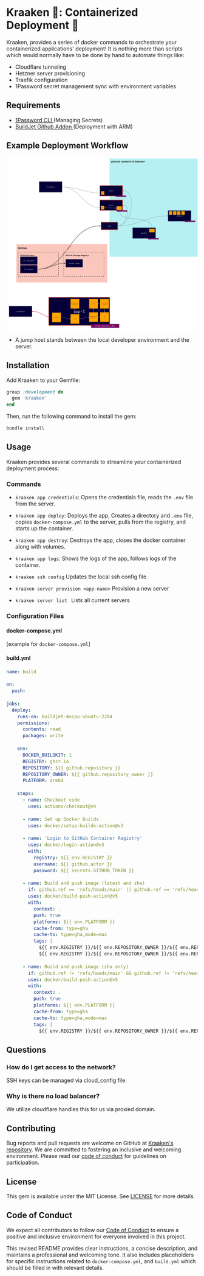 #  Kraaken 🐙: Containerized Deployment  🐳

Kraaken, provides a series of docker commands to orchestrate your containerized applications' deployment! It is nothing more than scripts which would normally have to be done by hand to automate things like:

*   Cloudflare tunneling
*   Hetzner server provisioning
*   Traefik configuration
*   1Password secret management sync with environment variables

## Requirements

*   [1Password CLI ]("https://developer.1password.com/docs/cli/get-started/#install") (Managing Secrets)
*   [BuildJet Github Addon ]("https://github.com/marketplace/buildjet") (Deployment with ARM)

## Example Deployment Workflow
![kraaken deployment overview](images/overview.jpg)

*   A jump host stands between the local developer environment and the server.

## Installation

Add Kraaken to your Gemfile:


```ruby
group :development do
  gem 'kraaken'
end
```

Then, run the following command to install the gem:

```zsh
bundle install
```

## Usage

Kraaken provides several commands to streamline your containerized deployment process:

### Commands

*   `kraaken app credentials`:  Opens the credentials file, reads the `.env` file from the server.
*   `kraaken app deploy`: Deploys the app, Creates a directory and `.env` file, copies `docker-compose.yml` to the server, pulls from the registry, and starts up the container.
*   `kraaken app destroy`: Destroys the app, closes the docker container along with volumes.
*   `kraaken app logs`: Shows the logs of the app, follows logs of the container.

*   `kraaken ssh config` Updates the local ssh config file

*   `kraaken server provision <app-name>` Provision a new server
*   `kraaken server list ` Lists all current servers

### Configuration Files

#### docker-compose.yml

\[example for `docker-compose.yml`\]

#### build.yml

```yaml
name: build

on:
  push:

jobs:
  deploy:
    runs-on: buildjet-4vcpu-ubuntu-2204
    permissions:
      contents: read
      packages: write

    env:
      DOCKER_BUILDKIT: 1
      REGISTRY: ghcr.io
      REPOSITORY: ${{ github.repository }}
      REPOSITORY_OWNER: ${{ github.repository_owner }}
      PLATFORM: arm64

    steps:
      - name: Checkout code
        uses: actions/checkout@v4

      - name: Set up Docker Buildx
        uses: docker/setup-buildx-action@v3

      - name: 'Login to GitHub Container Registry'
        uses: docker/login-action@v3
        with:
          registry: ${{ env.REGISTRY }}
          username: ${{ github.actor }}
          password: ${{ secrets.GITHUB_TOKEN }}

      - name: Build and push image (latest and sha)
        if: github.ref == 'refs/heads/main' || github.ref == 'refs/heads/master'
        uses: docker/build-push-action@v5
        with:
          context: .
          push: true
          platforms: ${{ env.PLATFORM }}
          cache-from: type=gha
          cache-to: type=gha,mode=max
          tags: |
            ${{ env.REGISTRY }}/${{ env.REPOSITORY_OWNER }}/${{ env.REPOSITORY }}:${{ github.sha }}
            ${{ env.REGISTRY }}/${{ env.REPOSITORY_OWNER }}/${{ env.REPOSITORY }}:latest

      - name: Build and push image (sha only)
        if: github.ref != 'refs/heads/main' && github.ref != 'refs/heads/master'
        uses: docker/build-push-action@v5
        with:
          context: .
          push: true
          platforms: ${{ env.PLATFORM }}
          cache-from: type=gha
          cache-to: type=gha,mode=max
          tags: |
            ${{ env.REGISTRY }}/${{ env.REPOSITORY_OWNER }}/${{ env.REPOSITORY }}:${{ github.sha }}
```

## Questions
### How do I get access to the network?
SSH keys can be managed via cloud_config file.

### Why is there no load balancer?
We utilize cloudflare handles this for us via proxied domain.

## Contributing

Bug reports and pull requests are welcome on GitHub at [Kraaken's repository](https://github.com/nerdgeschoss/kraaken). We are committed to fostering an inclusive and welcoming environment. Please read our [code of conduct](https://github.com/nerdgeschoss/kraaken/blob/master/CODE_OF_CONDUCT.md) for guidelines on participation.

## License

This gem is available under the MIT License. See [LICENSE](https://opensource.org/licenses/MIT) for more details.

## Code of Conduct

We expect all contributors to follow our [Code of Conduct](https://github.com/nerdgeschoss/kraaken/blob/master/CODE_OF_CONDUCT.md) to ensure a positive and inclusive environment for everyone involved in this project.

This revised README provides clear instructions, a concise description, and maintains a professional and welcoming tone. It also includes placeholders for specific instructions related to `docker-compose.yml`, and `build.yml` which should be filled in with relevant details.
